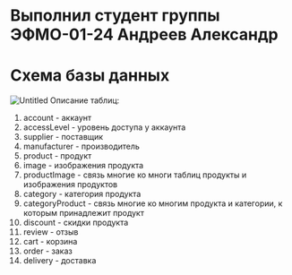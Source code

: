 # Выполнил студент группы ЭФМО-01-24 Андреев Александр
# Схема базы данных
![Untitled](https://github.com/user-attachments/assets/2ec083a3-5912-4576-87b4-4fb483c8dcdf)
Описание таблиц:
1. account - аккаунт 
2. accessLevel - уровень доступа у аккаунта
3. supplier - поставщик 
4. manufacturer - производитель
5. product - продукт
6. image - изображения продукта
7. productImage - связь многие ко многи таблиц продукты и изображения продуктов
8. category - категория продукта
9. categoryProduct - связь многие ко многим продукта и категории, к которым принадлежит продукт
10. discount - скидки продукта
11. review - отзыв
12. cart - корзина
13. order - заказ
14. delivery - доставка


